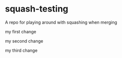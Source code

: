 # squash-testing
A repo for playing around with squashing when merging

my first change

my second change

my third change

